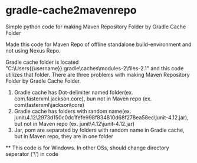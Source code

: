 # gradle-cache2mavenrepo
Simple python code for making Maven Repository Folder by Gradle Cache Folder

Made this code for Maven Repo of offline standalone build-environment and not using Nexus Repo.

Gradle cache folder is located "C:\Users\{{username}}\.gradle\caches\modules-2\files-2.1\" and this code utilizes that folder.
There are three problems with making Maven Repository Folder by Gradle Cache Folder.

1. Gradle cache has Dot-delimiter named folder(ex. com.fasterxml.jackson.core), bun not in Maven repo (ex.  com\fasterxml\jackson\core)
2. Gradle cache has folders with random name(ex. junit\4.12\2973d150c0dc1fefe998f834810d68f278ea58ec\junit-4.12.jar), but not in Maven repo (ex. junit\4.12\junit-4.12.jar)
3. Jar, pom are separated by folders with random name in Gradle cache, but in Maven repo, they are in one folder


** This code is for Windows. In other OSs, should change directory seperator ('\\') in code
